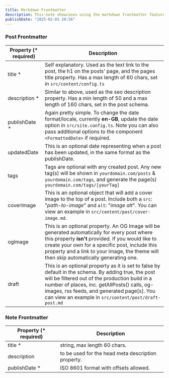 ```yaml
---
title: Markdown Frontmatter
description: This note showcases using the markdown frontmatter feature in Astro Cactus
publishDate: "2025-02-03 20:56"
---
```


### Post Frontmatter

| Property (* required) | Description                                                  |
| --------------------- | ------------------------------------------------------------ |
| title *               | Self explanatory. Used as the text link to the post, the h1 on the posts' page, and the pages title property. Has a max length of 60 chars, set in `src/content/config.ts` |
| description *         | Similar to above, used as the seo description property. Has a min length of 50 and a max length of 160 chars, set in the post schema. |
| publishDate *         | Again pretty simple. To change the date format/locale, currently **en-GB**, update the date option in `src/site.config.ts`. Note you can also pass additional options to the component `<FormattedDate>` if required. |
| updatedDate           | This is an optional date representing when a post has been updated, in the same format as the publishDate. |
| tags                  | Tags are optional with any created post. Any new tag(s) will be shown in `yourdomain.com/posts` & `yourdomain.com/tags`, and generate the page(s) `yourdomain.com/tags/[yourTag]` |
| coverImage            | This is an optional object that will add a cover image to the top of a post. Include both a `src`: "*path-to-image*" and `alt`: "*image alt*". You can view an example in `src/content/post/cover-image.md`. |
| ogImage               | This is an optional property. An OG Image will be generated automatically for every post where this property **isn't** provided. If you would like to create your own for a specific post, include this property and a link to your image, the theme will then skip automatically generating one. |
| draft                 | This is an optional property as it is set to false by default in the schema. By adding true, the post will be filtered out of the production build in a number of places, inc. getAllPosts() calls, og-images, rss feeds, and generated page[s]. You can view an example in `src/content/post/draft-post.md` |

### Note Frontmatter

| Property (* required) | Description                                        |
| --------------------- | -------------------------------------------------- |
| title *               | string, max length 60 chars.                       |
| description           | to be used for the head meta description property. |
| publishDate *         | ISO 8601 format with offsets allowed.              |